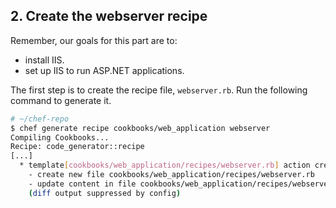 ## 2. Create the webserver recipe

Remember, our goals for this part are to:

* install IIS.
* set up IIS to run ASP.NET applications.

The first step is to create the recipe file, <code class="file-path">webserver.rb</code>. Run the following command to generate it.

```bash
# ~/chef-repo
$ chef generate recipe cookbooks/web_application webserver
Compiling Cookbooks...
Recipe: code_generator::recipe
[...]
  * template[cookbooks/web_application/recipes/webserver.rb] action create
    - create new file cookbooks/web_application/recipes/webserver.rb
    - update content in file cookbooks/web_application/recipes/webserver.rb from none to bc6813
    (diff output suppressed by config)
```
